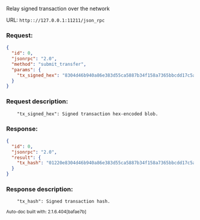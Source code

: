Relay signed transaction over the network

URL: ```http:://127.0.0.1:11211/json_rpc```
### Request: 
```json
{
  "id": 0,
  "jsonrpc": "2.0",
  "method": "submit_transfer",
  "params": {
    "tx_signed_hex": "8304d46b940a86e383d55ca5887b34f158a7365bbcdd17c5a305814a9334f158a7368304d46b940a86e383d55ca5887b34f158a7365bbcdd17c5a305814a9334f158a7368304d46b940a86e383d55ca5887b34f158a7365bbcdd17c5a305814a9334f158a7368304d46b940a86e383d55ca5887b34f158a7365bbcdd17c5a305814a9334f158a736"
  }
}
```
### Request description: 
```
    "tx_signed_hex": Signed transaction hex-encoded blob.

```
### Response: 
```json
{
  "id": 0,
  "jsonrpc": "2.0",
  "result": {
    "tx_hash": "01220e8304d46b940a86e383d55ca5887b34f158a7365bbcdd17c5a305814a93"
  }
}
```
### Response description: 
```
    "tx_hash": Signed transaction hash.

```
<sub>Auto-doc built with: 2.1.6.404[bafae7b]</sub>